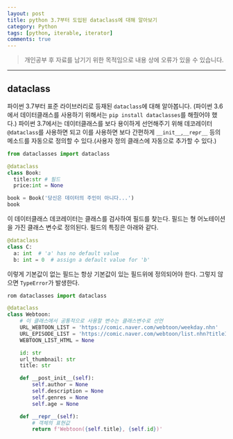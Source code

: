 ```yaml
---
layout: post
title: python 3.7부터 도입된 dataclass에 대해 알아보기
category: Python
tags: [python, iterable, iterator]
comments: true
---
```


> 개인공부 후 자료를 남기기 위한 목적임으로 내용 상에 오류가 있을 수 있습니다.      

<hr>


## dataclass

파이썬 3.7부터 표준 라이브러리로 등재된 `dataclass`에 대해 알아봅니다. (파이썬 3.6에서 데이터클래스를 사용하기 위해서는 `pip install dataclasses`를 해줬어야 했다.) 파이썬 3.7에서는 데이터클래스를 보다 용이하게 선언해주기 위해 데코레이터 `@dataclass`를 사용하면 되고 이를 사용하면 보다 간편하게 `__init__`,`__repr__` 등의 메소드를 자동으로 정의할 수 있다.(사용자 정의 클래스에 자동으로 추가할 수 있다.)


```python
from dataclasses import dataclass

@dataclass
class Book:
  title:str # 필드
  price:int = None

book = Book('당신은 데이터의 주인이 아니다...')
book
```

이 데이터클래스 데코레이터는 클래스를 검사하여 필드를 찾는다. 필드는 형 어노테이션을 가진 클래스 변수로 정의된다. 필드의 특징은 아래와 같다.

```python
@dataclass
class C:
  a: int  # 'a' has no default value
  b: int = 0  # assign a default value for 'b'
```

이렇게 기본값이 없는 필드는 항상 기본값이 있는 필드위에 정의되어야 한다. 그렇지 않으면 `TypeError`가 발생한다.

```python
rom dataclasses import dataclass

@dataclass
class Webtoon:
    # 이 클래스에서 공통적으로 사용할 변수는 클래스변수로 선언
    URL_WEBTOON_LIST = 'https://comic.naver.com/webtoon/weekday.nhn'
    URL_EPISODE_LIST = 'https://comic.naver.com/webtoon/list.nhn?titleId={id}'
    WEBTOON_LIST_HTML = None

    id: str
    url_thumbnail: str
    title: str

    def __post_init__(self):
        self.author = None
        self.description = None
        self.genres = None
        self.age = None

    def __repr__(self):
        # 객체의 표현값
        return f'Webtoon({self.title}, {self.id})'


```
